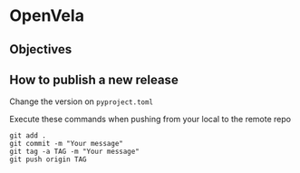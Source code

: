 # OpenVela

## Objectives

## How to publish a new release

Change the version on `pyproject.toml`

Execute these commands when pushing from your local to the remote repo

```
git add .
git commit -m "Your message"
git tag -a TAG -m "Your message"
git push origin TAG
```
